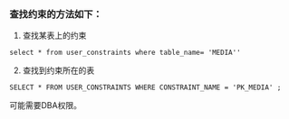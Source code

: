 
### 查找约束的方法如下：

1. 查找某表上的约束

```
select * from user_constraints where table_name= 'MEDIA''
```
2. 查找到约束所在的表

```
SELECT * FROM USER_CONSTRAINTS WHERE CONSTRAINT_NAME = 'PK_MEDIA' ;
```
可能需要DBA权限。

